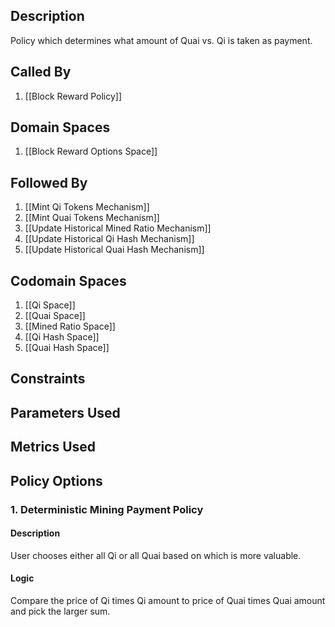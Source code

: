 ## Description

Policy which determines what amount of Quai vs. Qi is taken as payment.
## Called By
1. [[Block Reward Policy]]
## Domain Spaces
1. [[Block Reward Options Space]]
## Followed By
1. [[Mint Qi Tokens Mechanism]]
2. [[Mint Quai Tokens Mechanism]]
3. [[Update Historical Mined Ratio Mechanism]]
4. [[Update Historical Qi Hash Mechanism]]
5. [[Update Historical Quai Hash Mechanism]]
## Codomain Spaces
1. [[Qi Space]]
2. [[Quai Space]]
3. [[Mined Ratio Space]]
4. [[Qi Hash Space]]
5. [[Quai Hash Space]]
## Constraints
## Parameters Used
## Metrics Used
## Policy Options
### 1. Deterministic Mining Payment Policy
#### Description
User chooses either all Qi or all Quai based on which is more valuable.
#### Logic
Compare the price of Qi times Qi amount to price of Quai times Quai amount and pick the larger sum.


